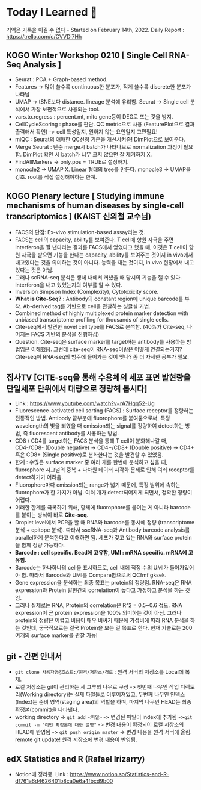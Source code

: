 # Today I Learned 📒
기억은 기록을 이길 수 없다 - Started on February 14th, 2022.
Daily Report : https://trello.com/c/CVVDi7Hh

## KOGO Winter Workshop 0210 [ Single Cell RNA-Seq Analysis ]
- Seurat : PCA + Graph-based method.
- Features -> 많이 쓸수록 continuous한 분포가, 적게 쓸수록 discrete한 분포가 나타남
- UMAP -> tSNE보다 distance. lineage 분석에 유리함. Seurat -> Single cell 분석에서 가장 보편적으로 사용되는 tool.
- vars.to.regress : percent.mt, mito gene등이 DEG로 뜨는 것을 방지.
- CellCycleScoring : phase를 판단. QC metric으로 사용 (FeaturePlot으로 결과 출력해서 확인) -> cell 특성일지, 원하지 않는 요인일지 고민필요!
- miQC : Seurat의 애매한 QC선정 기준을 개선시켜줌! DimPlot으로 보여준다.
- Merge Seurat : 단순 merge시 batch가 나타나므로 normalization 과정이 필요함. DimPlot 확인 시 batch가 너무 크지 않으면 잘 제거하지 X.
- FindAllMarkers -> only.pos = TRUE로 설정하기.
- monocle2 -> UMAP X. Linear 형태의 tree를 만든다. monocle3 -> UMAP을 강조. root를 직접 설정해야하는 한계.

## KOGO Plenary lecture [ Studying immune mechanisms of human diseases by single-cell transcriptomics ] (KAIST 신의철 교수님)
- FACS의 단점: Ex-vivo stimulation-based assay라는 것.
- FACS는 cell의 capacity, ability를 보여준다. T cell에 항원 자극을 주면 Interferon을 잘 낸다라는 결과를 FACS에서 얻었다고 했을 때, 이것은 T cell이 항원 자극을 받으면 기능을 한다는 capacity, ability를 보여주는 것이지 in vivo에서 내고있다는 것을 의미하는 것이 아니다. 능력을 재는 것이지, in vivo 현장에서 내고 있다는 것은 아님.
- 그러나 scRNA-seq 분석은 생체 내에서 꺼냈을 때 당시의 기능을 잴 수 있다. Interferon을 내고 있었는지의 여부를 알 수 있다.
- Inversion Simpson Index (Complexity), Cytotoxicity score.
- **What is Cite-Seq?** : Antibody의 constant region에 unique barcode를 부착. Ab-derived tag를 기반으로 cell을 관찰하는 싱글셀 기법.
- Combined method of highly multiplexed protein marker detection with unbiased transcriptome profiling for thousands of single cells.
- Cite-seq에서 발견한 novel cell type를 FACS로 분석함. (40%가 Cite-seq, 나머지는 FACS 기반의 분석을 진행하심)
- Question. Cite-seq은 surface marker를 target하는 antibody를 사용하는 방법임은 이해했음. 그런데 cite-seq이 RNA-seq이랑은 어떻게 연결되는거지? Cite-seq이 RNA-seq의 범주에 들어가는 것이 맞나? 좀 더 자세한 공부가 필요.

## 집사TV [CITE-seq을 통해 수용체의 세포 표면 발현량을 단일세포 단위에서 대량으로 정량해 봅시다]
- Link : https://www.youtube.com/watch?v=rA7Hqq52-Ug
- Fluorescence-activated cell sorting (FACS) : Surface receptor를 정량하는 전통적인 방법. Antibody 끝부분에 fluorophore를 붙여둠으로써, 특정 wavelength의 빛을 쬐였을 때 emission되는 signal를 정량하여 detect하는 방법, 즉 fluorescent antibody를 사용하는 방법. 
- CD8 / CD4를 target하는 FACS 분석을 통해 T cell이 분화해나갈 때, CD4-/CD8- (Double negative) -> CD4+/CD8+ (Double positive) -> CD4+ 혹은 CD8+ (Single positive)로 분화한다는 것을 발견할 수 있었음.
- 한계 : 수많은 surface marker 중 여러 개를 한번에 분석하고 싶을 때, fluorophore 시그널의 중복 + 다차원 데이터 시각화 문제로 인해 여러 receptor를 detect하기가 어려움.
- Fluorophore마다 emission되는 range가 넓기 때문에, 특정 범위에 속하는 fluorophore가 한 가지가 아님. 여러 개가 detect되어지게 되면서, 정확한 정량이 어렵다.
- 이러한 한계를 극복하기 위해, 항체에 fluorophore를 붙이는 게 아니라 barcode를 붙이는 방식이 바로 **Cite-seq**.
- Droplet level에서 PCR을 할 때 RNA와 barcode를 동시에 정량 (transcriptome 분석 + epitope 분석). 따라서 sscRNA-seq과 Antibody barcode analysis를 parallel하게 분석한다고 이해하면 됨. 세포가 갖고 있는 RNA와 surface protein을 함께 정량 가능하다.
- **Barcode : cell specific. Bead에 고유함, UMI : mRNA specific. mRNA에 고유함.**
- Barcode는 하나하나의 cell을 표시하므로, cell 내에 적정 수의 UMI가 들어가있어야 함. 따라서 Barcode와 UMI를 Compare함으로써 QCfmf gksek.
- Gene expression을 분석하는 최종 목표는 protein의 정량임. RNA-seq은 RNA expression과 Protein 발현간의 correlation이 높다고 가정하고 분석을 하는 것임.
- 그러나 실제로는 RNA, Protein의 correlation은 R^2 = 0.5~0.6 정도. RNA expression이 곧 protein expression을 100% 의미하는 것이 아님. 그러나 protein의 정량은 어렵고 비용이 매우 비싸기 때문에 가성비에 따라 RNA 분석을 하는 것인데, 궁극적으로는 결국 Protein을 보는 걸 목표로 한다. 현재 기술로는 200여개의 surface marker를 관찰 가능!

## git - 간편 안내서
- `git clone 사용자명@호스트:/원격/저장소/경로` : 원격 서버의 저장소를 Local에 복제.
- 로컬 저장소는 git이 관리하는 세 그루의 나무로 구성 -> 첫번째 나무인 작업 디렉토리(Working directory)는 실제 파일들로 이루어져있고, 두번째 나무인 인덱스(Index)는 준비 영역(staging area)의 역할을 하며, 마지막 나무인 HEAD는 최종 확정본(commit)을 나타낸다.
- working directory -> `git add <파일>` -> 변경된 파일이 index에 추가됨 ->`git commit -m "이번 확정본에 대한 설명"` -> 변경 내용이 확정되어 로컬 저장소의 HEAD에 반영됨 -> `git push origin master` -> 변경 내용을 원격 서버에 올림. remote git update! 원격 저장소에 변경 내용이 반영됨.

## edX Statistics and R (Rafael Irizarry)
- Notion에 정리중. Link : https://www.notion.so/Statistics-and-R-df761a6d4626401b8ca0e6a4fbcd9b00
